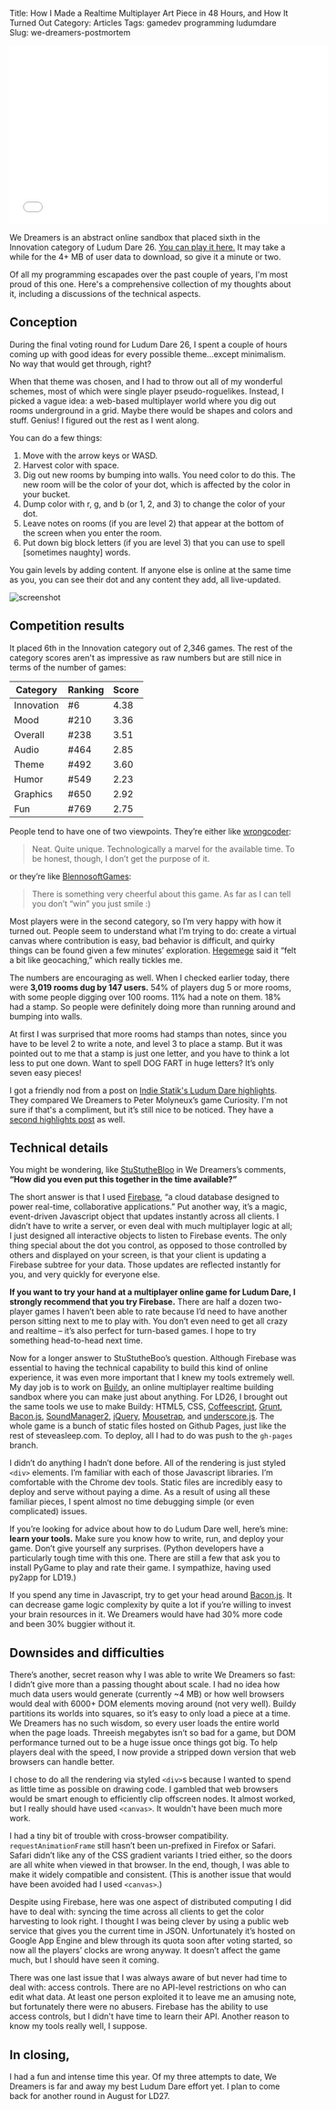 Title: How I Made a Realtime Multiplayer Art Piece in 48 Hours, and How It Turned Out
Category: Articles
Tags: gamedev programming ludumdare
Slug: we-dreamers-postmortem

<iframe width="560" height="315" src="//www.youtube.com/embed/2bmRw-QD1Bs" frameborder="0" allowfullscreen></iframe>

We Dreamers is an abstract online sandbox that placed sixth in the Innovation
category of Ludum Dare 26.
[You can play it here.](http://steveasleep.com/we_dreamers_2) It may take a
while for the 4+ MB of user data to download, so give it a minute or two.

Of all my programming escapades over the past couple of years, I'm most proud
of this one. Here's a comprehensive collection of my thoughts about it,
including a discussions of the technical aspects.

## Conception

During the final voting round for Ludum Dare 26, I spent a couple of hours
coming up with good ideas for every possible theme…except minimalism. No way
that would get through, right?

When that theme was chosen, and I had to throw out all of my wonderful schemes,
most of which were single player pseudo-roguelikes. Instead, I picked a vague
idea: a web-based multiplayer world where you dig out rooms underground in a
grid. Maybe there would be shapes and colors and stuff. Genius! I figured out
the rest as I went along.

You can do a few things:

1. Move with the arrow keys or WASD.
2. Harvest color with space.
3. Dig out new rooms by bumping into walls. You need color to do this. The new 
   room will be the color of your dot, which is affected by the color in your 
   bucket.
4. Dump color with r, g, and b (or 1, 2, and 3) to change the color of your dot.
5. Leave notes on rooms (if you are level 2) that appear at the bottom of the 
   screen when you enter the room.
6. Put down big block letters (if you are level 3) that you can use to spell 
   [sometimes naughty] words.

You gain levels by adding content. If anyone else is online at the same time as
you, you can see their dot and any content they add, all live-updated.

![screenshot](http://www.ludumdare.com/compo/wp-content/uploads/2013/05/2m-300x207.png)

## Competition results

It placed 6th in the Innovation category out of 2,346 games. The rest of the
category scores aren't as impressive as raw numbers but are still nice in terms
of the number of games:

Category   | Ranking | Score
---------- | --------|------
Innovation | #6      | 4.38
Mood       | #210    | 3.36
Overall    | #238    | 3.51
Audio      | #464    | 2.85
Theme      | #492    | 3.60
Humor      | #549    | 2.23
Graphics   | #650    | 2.92
Fun        | #769    | 2.75

People tend to have one of two viewpoints. They’re either like
[wrongcoder](http://www.ludumdare.com/compo/ludum-dare-26/?action=preview&uid=22915):

> Neat. Quite unique. Technologically a marvel for the available time. To be
> honest, though, I don’t get the purpose of it.

or they’re like [BlennosoftGames](http://www.ludumdare.com/compo/ludum-dare-26/?action=preview&uid=8308):

> There is something very cheerful about this game. As far as I can tell you
> don’t “win” you just smile :)

Most players were in the second category, so I’m very happy with how it turned
out. People seem to understand what I’m trying to do: create a virtual canvas
where contribution is easy, bad behavior is difficult, and quirky things can be
found given a few minutes’ exploration.
[Hegemege](http://www.ludumdare.com/compo/ludum-dare-26/?action=preview&uid=11022)
said it “felt a bit like geocaching,” which really tickles me.

The numbers are encouraging as well. When I checked earlier today, there were
**3,019 rooms dug by 147 users.** 54% of players dug 5 or more rooms, with some
people digging over 100 rooms. 11% had a note on them. 18% had a stamp. So
people were definitely doing more than running around and bumping into walls.

At first I was surprised that more rooms had stamps than notes, since you have
to be level 2 to write a note, and level 3 to place a stamp. But it was pointed
out to me that a stamp is just one letter, and you have to think a lot less to
put one down. Want to spell DOG FART in huge letters? It’s only seven easy
pieces!

I got a friendly nod from a post on [Indie Statik's Ludum Dare
highlights](http://indiestatik.com/2013/04/29/ludum-dare-26/). They compared We
Dreamers to Peter Molyneux’s game Curiosity. I'm not sure if that's a
compliment, but it’s still nice to be noticed. They have a [second highlights
post](http://indiestatik.com/2013/05/02/ludum-dare-25-part-2/) as well.

## Technical details

You might be wondering, like
[StuStutheBloo](http://www.ludumdare.com/compo/ludum-dare-26/?action=preview&uid=20822)
in We Dreamers’s comments, **“How did you even put this together in the time
available?”**

The short answer is that I used [Firebase](https://www.firebase.com/), “a cloud
database designed to power real-time, collaborative applications.” Put another
way, it’s a magic, event-driven Javascript object that updates instantly across
all clients. I didn’t have to write a server, or even deal with much
multiplayer logic at all; I just designed all interactive objects to listen to
Firebase events. The only thing special about the dot you control, as opposed
to those controlled by others and displayed on your screen, is that your client
is updating a Firebase subtree for your data. Those updates are reflected
instantly for you, and very quickly for everyone else.

**If you want to try your hand at a multiplayer online game for Ludum Dare, I
strongly recommend that you try Firebase.** There are half a dozen two-player
games I haven’t been able to rate because I’d need to have another person
sitting next to me to play with. You don’t even need to get all crazy and
realtime – it’s also perfect for turn-based games. I hope to try something
head-to-head next time.

Now for a longer answer to StuStutheBoo’s question. Although Firebase was
essential to having the technical capability to build this kind of online
experience, it was even more important that I knew my tools extremely well. My
day job is to work on [Buildy](http://playbuildy.com/), an online multiplayer
realtime building sandbox where you can make just about anything. For LD26, I
brought out the same tools we use to make Buildy: HTML5, CSS,
[Coffeescript](http://coffeescript.org/), [Grunt](http://gruntjs.com/),
[Bacon.js](https://github.com/raimohanska/bacon.js),
[SoundManager2](http://www.schillmania.com/projects/soundmanager2/),
[jQuery](http://jquery.com/), [Mousetrap](http://craig.is/killing/mice), and
[underscore.js](http://underscorejs.org/). The whole game is a bunch of static
files hosted on Github Pages, just like the rest of steveasleep.com.  To
deploy, all I had to do was push to the `gh-pages` branch.

I didn’t do anything I hadn’t done before. All of the rendering is just styled
`<div>` elements. I’m familiar with each of those Javascript libraries. I’m
comfortable with the Chrome dev tools. Static files are incredibly easy to
deploy and serve without paying a dime. As a result of using all these familiar
pieces, I spent almost no time debugging simple (or even complicated) issues.

If you’re looking for advice about how to do Ludum Dare well, here’s mine:
**learn your tools.** Make sure you know how to write, run, and deploy your
game.  Don’t give yourself any surprises. (Python developers have a
particularly tough time with this one. There are still a few that ask you to
install PyGame to play and rate their game. I sympathize, having used py2app
for LD19.)

If you spend any time in Javascript, try to get your head around
[Bacon.js](https://github.com/raimohanska/bacon.js). It can decrease game logic
complexity by quite a lot if you’re willing to invest your brain resources in
it. We Dreamers would have had 30% more code and been 30% buggier without it.

## Downsides and difficulties

There’s another, secret reason why I was able to write We Dreamers so fast: I
didn’t give more than a passing thought about scale. I had no idea how much
data users would generate (currently ~4 MB) or how well browsers would deal
with 6000+ DOM elements moving around (not very well). Buildy partitions its
worlds into squares, so it’s easy to only load a piece at a time. We Dreamers
has no such wisdom, so every user loads the entire world when the page loads.
Threeish megabytes isn’t so bad for a game, but DOM performance turned out to
be a huge issue once things got big. To help players deal with the speed, I now
provide a stripped down version that web browsers can handle better.

I chose to do all the rendering via styled `<div>`s because I wanted to spend
as little time as possible on drawing code. I gambled that web browsers would
be smart enough to efficiently clip offscreen nodes. It almost worked, but I
really should have used `<canvas>`. It wouldn't have been much more work.

I had a tiny bit of trouble with cross-browser compatibility.
`requestAnimationFrame` still hasn’t been un-prefixed in Firefox or Safari.
Safari didn’t like any of the CSS gradient variants I tried either, so the
doors are all white when viewed in that browser. In the end, though, I was able
to make it widely compatible and consistent. (This is another issue that would
have been avoided had I used `<canvas>`.)

Despite using Firebase, here was one aspect of distributed computing I did have
to deal with: syncing the time across all clients to get the color harvesting
to look right. I thought I was being clever by using a public web service that
gives you the current time in JSON. Unfortunately it’s hosted on Google App
Engine and blew through its quota soon after voting started, so now all the
players’ clocks are wrong anyway. It doesn’t affect the game much, but I should
have seen it coming.

There was one last issue that I was always aware of but never had time to deal
with: access controls. There are no API-level restrictions on who can edit what
data. At least one person exploited it to leave me an amusing note, but
fortunately there were no abusers. Firebase has the ability to use access
controls, but I didn't have time to learn their API. Another reason to know
my tools really well, I suppose.

## In closing,

I had a fun and intense time this year. Of my three attempts to date, We
Dreamers is far and away my best Ludum Dare effort yet. I plan to come back for
another round in August for LD27.
